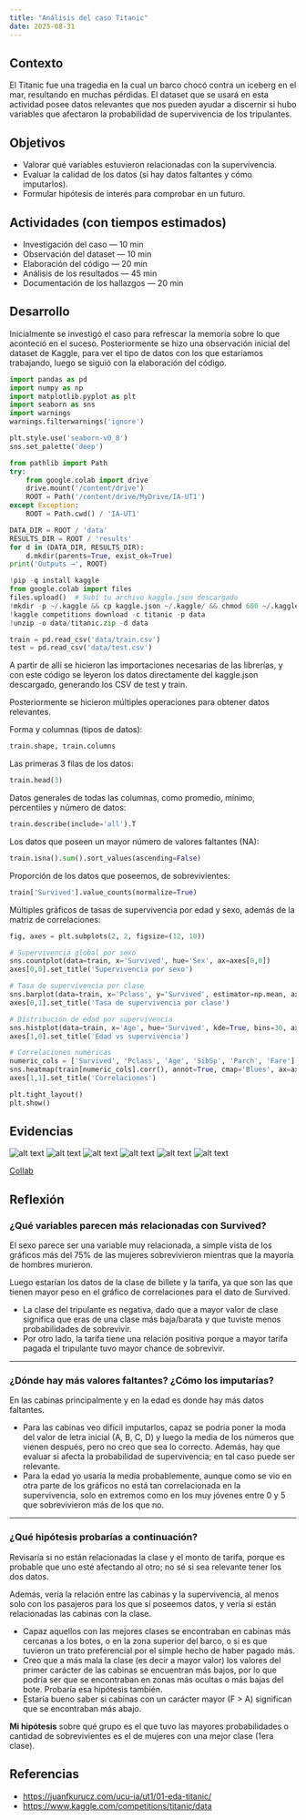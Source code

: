```yaml
---
title: "Análisis del caso Titanic"
date: 2025-08-31
---
```


## Contexto
El Titanic fue una tragedia en la cual un barco chocó contra un iceberg en el mar, resultando en muchas pérdidas. El dataset que se usará en esta actividad posee datos relevantes que nos pueden ayudar a discernir si hubo variables que afectaron la probabilidad de supervivencia de los tripulantes.

## Objetivos
- Valorar qué variables estuvieron relacionadas con la supervivencia.
- Evaluar la calidad de los datos (si hay datos faltantes y cómo imputarlos).
- Formular hipótesis de interés para comprobar en un futuro.

## Actividades (con tiempos estimados)
- Investigación del caso — 10 min  
- Observación del dataset — 10 min  
- Elaboración del código — 20 min  
- Análisis de los resultados — 45 min  
- Documentación de los hallazgos — 20 min  

## Desarrollo
Inicialmente se investigó el caso para refrescar la memoria sobre lo que aconteció en el suceso. Posteriormente se hizo una observación inicial del dataset de Kaggle, para ver el tipo de datos con los que estaríamos trabajando, luego se siguió con la elaboración del código. 

```python hl_lines="2 6" linenums="1"
import pandas as pd
import numpy as np
import matplotlib.pyplot as plt
import seaborn as sns
import warnings
warnings.filterwarnings('ignore')

plt.style.use('seaborn-v0_8')
sns.set_palette('deep')

from pathlib import Path
try:
    from google.colab import drive
    drive.mount('/content/drive')
    ROOT = Path('/content/drive/MyDrive/IA-UT1')
except Exception:
    ROOT = Path.cwd() / 'IA-UT1'

DATA_DIR = ROOT / 'data'
RESULTS_DIR = ROOT / 'results'
for d in (DATA_DIR, RESULTS_DIR):
    d.mkdir(parents=True, exist_ok=True)
print('Outputs →', ROOT)

!pip -q install kaggle
from google.colab import files
files.upload()  # Subí tu archivo kaggle.json descargado
!mkdir -p ~/.kaggle && cp kaggle.json ~/.kaggle/ && chmod 600 ~/.kaggle/kaggle.json
!kaggle competitions download -c titanic -p data
!unzip -o data/titanic.zip -d data

train = pd.read_csv('data/train.csv')
test = pd.read_csv('data/test.csv')
```

A partir de allí se hicieron las importaciones necesarias de las librerías, y con este código se leyeron los datos directamente del kaggle.json descargado, generando los CSV de test y train.

Posteriormente se hicieron múltiples operaciones para obtener datos relevantes.

Forma y columnas (tipos de datos):
```python hl_lines="2 6" linenums="1"
train.shape, train.columns
```

Las primeras 3 filas de los datos:
```python hl_lines="2 6" linenums="1"
train.head(3)
```

Datos generales de todas las columnas, como promedio, mínimo, percentiles y número de datos:
```python hl_lines="2 6" linenums="1"
train.describe(include='all').T
```

Los datos que poseen un mayor número de valores faltantes (NA):
```python hl_lines="2 6" linenums="1"
train.isna().sum().sort_values(ascending=False)
```

Proporción de los datos que poseemos, de sobrevivientes:
```python hl_lines="2 6" linenums="1"
train['Survived'].value_counts(normalize=True)
```

Múltiples gráficos de tasas de supervivencia por edad y sexo, además de la matriz de correlaciones:
```python hl_lines="2 6" linenums="1"
fig, axes = plt.subplots(2, 2, figsize=(12, 10))

# Supervivencia global por sexo
sns.countplot(data=train, x='Survived', hue='Sex', ax=axes[0,0])
axes[0,0].set_title('Supervivencia por sexo')

# Tasa de supervivencia por clase
sns.barplot(data=train, x='Pclass', y='Survived', estimator=np.mean, ax=axes[0,1])
axes[0,1].set_title('Tasa de supervivencia por clase')

# Distribución de edad por supervivencia
sns.histplot(data=train, x='Age', hue='Survived', kde=True, bins=30, ax=axes[1,0])
axes[1,0].set_title('Edad vs supervivencia')

# Correlaciones numéricas
numeric_cols = ['Survived', 'Pclass', 'Age', 'SibSp', 'Parch', 'Fare']
sns.heatmap(train[numeric_cols].corr(), annot=True, cmap='Blues', ax=axes[1,1])
axes[1,1].set_title('Correlaciones')

plt.tight_layout()
plt.show()
```

## Evidencias
![alt text](../assets/Entrega1Img1.png)
![alt text](../assets/Entrega1Img2.png)
![alt text](../assets/Entrega1Img3.png)
![alt text](../assets/Entrega1Img4.png)
![alt text](../assets/Entrega1Img5.png)
![alt text](../assets/Entrega1Img6.png)

[Collab](https://colab.research.google.com/drive/1pPy0z7iXiPlUJPnAvwRUXLwEoX6t_Aun?usp=sharing)

## Reflexión

### ¿Qué variables parecen más relacionadas con Survived?
El sexo parece ser una variable muy relacionada, a simple vista de los gráficos más del 75% de las mujeres sobrevivieron mientras que la mayoría de hombres murieron.  

Luego estarían los datos de la clase de billete y la tarifa, ya que son las que tienen mayor peso en el gráfico de correlaciones para el dato de Survived.  

- La clase del tripulante es negativa, dado que a mayor valor de clase significa que eras de una clase más baja/barata y que tuviste menos probabilidades de sobrevivir.  
- Por otro lado, la tarifa tiene una relación positiva porque a mayor tarifa pagada el tripulante tuvo mayor chance de sobrevivir.  

---

### ¿Dónde hay más valores faltantes? ¿Cómo los imputarías?
En las cabinas principalmente y en la edad es donde hay más datos faltantes.  

- Para las cabinas veo difícil imputarlos, capaz se podría poner la moda del valor de letra inicial (A, B, C, D) y luego la media de los números que vienen después, pero no creo que sea lo correcto. Además, hay que evaluar si afecta la probabilidad de supervivencia; en tal caso puede ser relevante.  
- Para la edad yo usaría la media probablemente, aunque como se vio en otra parte de los gráficos no está tan correlacionada en la supervivencia, solo en extremos como en los muy jóvenes entre 0 y 5 que sobrevivieron más de los que no.  

---

### ¿Qué hipótesis probarías a continuación?
Revisaría si no están relacionadas la clase y el monto de tarifa, porque es probable que uno esté afectando al otro; no sé si sea relevante tener los dos datos.  

Además, vería la relación entre las cabinas y la supervivencia, al menos solo con los pasajeros para los que sí poseemos datos, y vería si están relacionadas las cabinas con la clase.  

- Capaz aquellos con las mejores clases se encontraban en cabinas más cercanas a los botes, o en la zona superior del barco, o si es que tuvieron un trato preferencial por el simple hecho de haber pagado más.  
- Creo que a más mala la clase (es decir a mayor valor) los valores del primer carácter de las cabinas se encuentran más bajos, por lo que podría ser que se encontraban en zonas más ocultas o más bajas del bote. Probaría esa hipótesis también.  
- Estaría bueno saber si cabinas con un carácter mayor (F > A) significan que se encontraban más abajo.  

**Mi hipótesis** sobre qué grupo es el que tuvo las mayores probabilidades o cantidad de sobrevivientes es el de mujeres con una mejor clase (1era clase).


## Referencias
- https://juanfkurucz.com/ucu-ia/ut1/01-eda-titanic/
- https://www.kaggle.com/competitions/titanic/data
